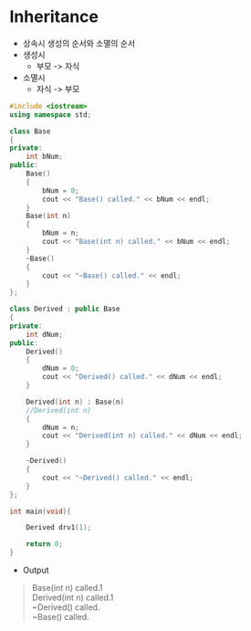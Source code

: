 # Inheritance
- 상속시 생성의 순서와 소멸의 순서
- 생성시
  - 부모 -> 자식
- 소멸시
  - 자식 -> 부모

```cpp
#include <iostream>
using namespace std;

class Base
{
private:
	int bNum;
public:
	Base()
	{
		bNum = 0;
		cout << "Base() called." << bNum << endl;
	}
	Base(int n)
	{
		bNum = n;
		cout << "Base(int n) called." << bNum << endl;
	}
	~Base()
	{
		cout << "~Base() called." << endl;
	}
};

class Derived : public Base
{
private:
	int dNum;
public:
	Derived()
	{
		dNum = 0;
		cout << "Derived() called." << dNum << endl;
	}

	Derived(int n) : Base(n)
	//Derived(int n)
	{
		dNum = n;
		cout << "Derived(int n) called." << dNum << endl;
	}

	~Derived()
	{
		cout << "~Derived() called." << endl;
	}
};

int main(void){

	Derived drv1(1);

	return 0;
}
```

- Output
> Base(int n) called.1  
> Derived(int n) called.1  
> ~Derived() called.  
> ~Base() called.  

